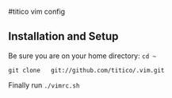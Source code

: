 #titico vim config
## Installation and Setup

Be sure you are on your home directory: `cd ~`

`git clone   git://github.com/titico/.vim.git` 

Finally run `./vimrc.sh`
